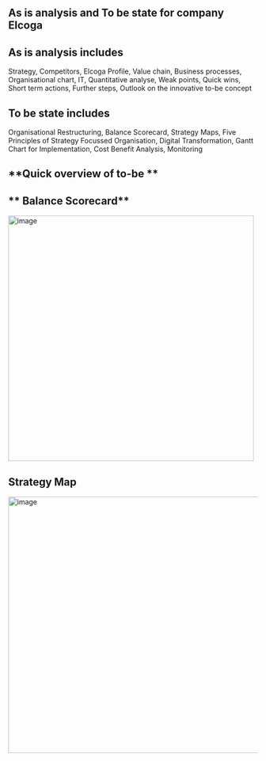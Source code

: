 **As is analysis and To be state for company Elcoga**
--------------------------------------------------------------------------------------------------------------------------------------------------------------------
**As is analysis includes**
----------------------------------------------------------------------------------------------------------------------------------------------------------------------
Strategy,
Competitors,
Elcoga Profile,
Value chain,
Business processes, 
Organisational chart,
IT,
Quantitative analyse,
Weak points,
Quick wins,
Short term actions,
Further steps, Outlook on the innovative to-be concept

**To be state includes**
-----------------------------------------------------------------------------------------------------------------------------------------------------------------------
Organisational Restructuring,
Balance Scorecard,
Strategy Maps,
Five Principles of Strategy Focussed Organisation,
Digital Transformation,
Gantt Chart for Implementation,
Cost Benefit Analysis,
Monitoring

 **Quick overview of to-be **
 ---------------------------------------------------------------------------------------------------------------------------------------------------------------------
** Balance Scorecard**
 ---------------------------------------------------------------------------------------------------------------------------------------------------------------------
<img width="496" alt="image" src="https://github.com/user-attachments/assets/74afe664-2e27-4be6-95c8-9a927569614e" />

**Strategy Map**
-------------------------------------------------------------------------------------------------------------------------------------------------------------------------
<img width="518" alt="image" src="https://github.com/user-attachments/assets/ab5abe65-5b4f-42e7-90ce-dc296ab01f89" />




